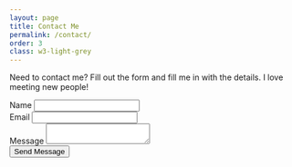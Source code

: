 ```yaml
---
layout: page
title: Contact Me
permalink: /contact/
order: 3
class: w3-light-grey
---
```


<p>Need to contact me? Fill out the form and fill me in with the details. I love meeting new people!</p>
<form action="/action_page.php" target="_blank">
	<div class="w3-section">
		<label>Name</label>
		<input class="w3-input w3-border" type="text" name="Name" required>
	</div>
	<div class="w3-section">
		<label>Email</label>
		<input class="w3-input w3-border" type="text" name="Email" required>
	</div>
	<div class="w3-section">
		<label>Message</label>
		<textarea class="w3-input w3-border" name="Message" required></textarea>
	</div>
	<button type="submit" class="w3-button w3-block w3-black w3-margin-bottom">Send Message</button>
</form>
